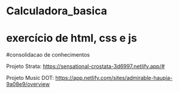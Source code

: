 # Calculadora_basica
# exercício de html, css e js 
#consolidacao de conhecimentos

Projeto Strata:
https://sensational-crostata-3d6997.netlify.app/#

Projeto Music DOT:
https://app.netlify.com/sites/admirable-haupia-9a08e9/overview
